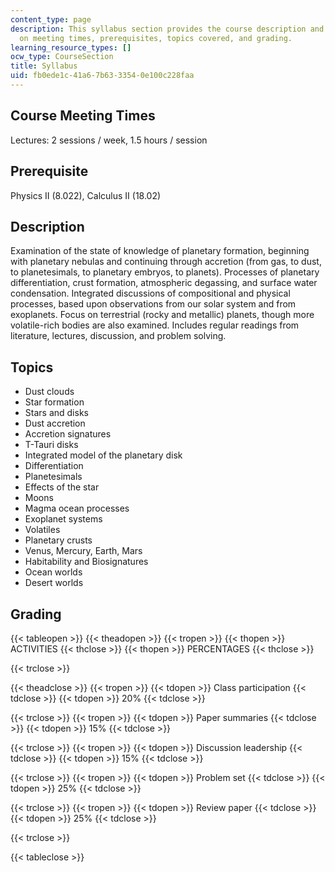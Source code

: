 ```yaml
---
content_type: page
description: This syllabus section provides the course description and information
  on meeting times, prerequisites, topics covered, and grading.
learning_resource_types: []
ocw_type: CourseSection
title: Syllabus
uid: fb0ede1c-41a6-7b63-3354-0e100c228faa
---
```


Course Meeting Times
--------------------

Lectures: 2 sessions / week, 1.5 hours / session

Prerequisite
------------

Physics II (8.022), Calculus II (18.02)

Description
-----------

Examination of the state of knowledge of planetary formation, beginning with planetary nebulas and continuing through accretion (from gas, to dust, to planetesimals, to planetary embryos, to planets). Processes of planetary differentiation, crust formation, atmospheric degassing, and surface water condensation. Integrated discussions of compositional and physical processes, based upon observations from our solar system and from exoplanets. Focus on terrestrial (rocky and metallic) planets, though more volatile-rich bodies are also examined. Includes regular readings from literature, lectures, discussion, and problem solving.

Topics
------

*   Dust clouds
*   Star formation
*   Stars and disks
*   Dust accretion
*   Accretion signatures
*   T-Tauri disks
*   Integrated model of the planetary disk
*   Differentiation
*   Planetesimals
*   Effects of the star
*   Moons
*   Magma ocean processes
*   Exoplanet systems
*   Volatiles
*   Planetary crusts
*   Venus, Mercury, Earth, Mars
*   Habitability and Biosignatures
*   Ocean worlds
*   Desert worlds

Grading
-------

{{< tableopen >}}
{{< theadopen >}}
{{< tropen >}}
{{< thopen >}}
ACTIVITIES
{{< thclose >}}
{{< thopen >}}
PERCENTAGES
{{< thclose >}}

{{< trclose >}}

{{< theadclose >}}
{{< tropen >}}
{{< tdopen >}}
Class participation
{{< tdclose >}}
{{< tdopen >}}
20%
{{< tdclose >}}

{{< trclose >}}
{{< tropen >}}
{{< tdopen >}}
Paper summaries
{{< tdclose >}}
{{< tdopen >}}
15%
{{< tdclose >}}

{{< trclose >}}
{{< tropen >}}
{{< tdopen >}}
Discussion leadership
{{< tdclose >}}
{{< tdopen >}}
15%
{{< tdclose >}}

{{< trclose >}}
{{< tropen >}}
{{< tdopen >}}
Problem set
{{< tdclose >}}
{{< tdopen >}}
25%
{{< tdclose >}}

{{< trclose >}}
{{< tropen >}}
{{< tdopen >}}
Review paper
{{< tdclose >}}
{{< tdopen >}}
25%
{{< tdclose >}}

{{< trclose >}}

{{< tableclose >}}